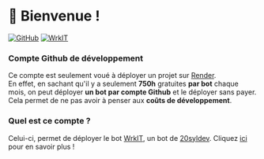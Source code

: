 # 👋 Bienvenue !

[![GitHub](https://img.shields.io/badge/20syldev-333333?logo=Github&logoColor=white)](https://github.com/20syldev)
[![WrkIT](https://img.shields.io/badge//WrkIT-3857ab?logo=gitbook&logoColor=white)](https://github.com/20syldev/WrkIT)

### Compte Github de développement
Ce compte est seulement voué à déployer un projet sur [Render](https://render.com).  
En effet, en sachant qu'il y a seulement **750h** gratuites **par bot** chaque mois, on peut déployer **un bot par compte Github** et le déployer sans payer. 
Cela permet de ne pas avoir à penser aux **coûts de développement**.

### Quel est ce compte ?
Celui-ci, permet de déployer le bot [WrkIT](https://github.com/20syldev/WrkIT), un bot de [20syldev](https://github.com/20syldev). Cliquez [ici](https://github.com/20syldev/WrkIT#readme) pour en savoir plus !
